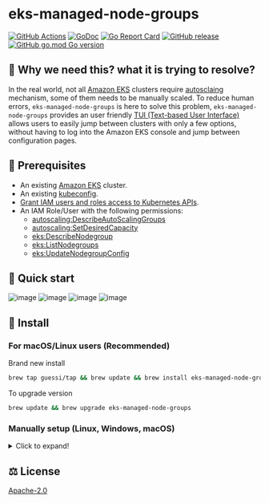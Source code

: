 # eks-managed-node-groups

[![GitHub Actions](https://github.com/guessi/eks-managed-node-groups/actions/workflows/go.yml/badge.svg?branch=main)](https://github.com/guessi/eks-managed-node-groups/actions/workflows/go.yml)
[![GoDoc](https://godoc.org/github.com/guessi/eks-managed-node-groups?status.svg)](https://godoc.org/github.com/guessi/eks-managed-node-groups)
[![Go Report Card](https://goreportcard.com/badge/github.com/guessi/eks-managed-node-groups)](https://goreportcard.com/report/github.com/guessi/eks-managed-node-groups)
[![GitHub release](https://img.shields.io/github/release/guessi/eks-managed-node-groups.svg)](https://github.com/guessi/eks-managed-node-groups/releases/latest)
[![GitHub go.mod Go version](https://img.shields.io/github/go-mod/go-version/guessi/eks-managed-node-groups)](https://github.com/guessi/eks-managed-node-groups/blob/main/go.mod)

## 🤔 Why we need this? what it is trying to resolve?

In the real world, not all [Amazon EKS](https://docs.aws.amazon.com/eks/latest/userguide/what-is-eks.html) clusters require [autosclaing](https://docs.aws.amazon.com/eks/latest/userguide/autoscaling.html) mechanism, some of them needs to be manually scaled. To reduce human errors, `eks-managed-node-groups` is here to solve this problem, `eks-managed-node-groups` provides an user friendly [TUI (Text-based User Interface)](https://en.wikipedia.org/wiki/Text-based_user_interface) allows users to easily jump between clusters with only a few options, without having to log into the Amazon EKS console and jump between configuration pages.

## 🔢 Prerequisites

* An existing [Amazon EKS](https://docs.aws.amazon.com/eks/latest/userguide/what-is-eks.html) cluster.
* An existing [kubeconfig](https://docs.aws.amazon.com/eks/latest/userguide/create-kubeconfig.html).
* [Grant IAM users and roles access to Kubernetes APIs](https://docs.aws.amazon.com/eks/latest/userguide/grant-k8s-access.html).
* An IAM Role/User with the following permissions:
    * [autoscaling:DescribeAutoScalingGroups](https://docs.aws.amazon.com/autoscaling/ec2/APIReference/API_DescribeAutoScalingGroups.html)
    * [autoscaling:SetDesiredCapacity](https://docs.aws.amazon.com/autoscaling/ec2/APIReference/API_SetDesiredCapacity.html)
    * [eks:DescribeNodegroup](https://docs.aws.amazon.com/eks/latest/APIReference/API_DescribeNodegroup.html)
    * [eks:ListNodegroups](https://docs.aws.amazon.com/eks/latest/APIReference/API_ListNodegroups.html)
    * [eks:UpdateNodegroupConfig](https://docs.aws.amazon.com/eks/latest/APIReference/API_UpdateNodegroupConfig.html)

## 🚀 Quick start

![image](https://github.com/user-attachments/assets/f2ea8a99-44d6-4641-a937-a8ec7eb8ca4c)
![image](https://github.com/user-attachments/assets/8e324eac-2f0a-4a42-a7a9-2e9140ac7ff6)
![image](https://github.com/user-attachments/assets/2839e7f4-bba3-4273-99bd-54041f4c7451)
![image](https://github.com/user-attachments/assets/9e3f2d12-c697-4f61-80f2-5b9468ac25a0)

## 👷 Install

### For macOS/Linux users (Recommended)

Brand new install

```bash
brew tap guessi/tap && brew update && brew install eks-managed-node-groups
```

To upgrade version

```bash
brew update && brew upgrade eks-managed-node-groups
```

### Manually setup (Linux, Windows, macOS)

<details><!-- markdownlint-disable-line -->
<summary>Click to expand!</summary><!-- markdownlint-disable-line -->

#### For Linux users

```bash
curl -fsSL https://github.com/guessi/eks-managed-node-groups/releases/latest/download/eks-managed-node-groups-Linux-$(uname -m).tar.gz -o - | tar zxvf -
mv -vf ./eks-managed-node-groups /usr/local/bin/eks-managed-node-groups
```

#### For macOS users

```bash
curl -fsSL https://github.com/guessi/eks-managed-node-groups/releases/latest/download/eks-managed-node-groups-Darwin-$(uname -m).tar.gz -o - | tar zxvf -
mv -vf ./eks-managed-node-groups /usr/local/bin/eks-managed-node-groups
```

#### For Windows users

```powershell
$SRC = 'https://github.com/guessi/eks-managed-node-groups/releases/latest/download/eks-managed-node-groups-Windows-x86_64.tar.gz'
$DST = 'C:\Temp\eks-managed-node-groups-Windows-x86_64.tar.gz'
Invoke-RestMethod -Uri $SRC -OutFile $DST
```

</details>

## ⚖️ License

[Apache-2.0](LICENSE)

